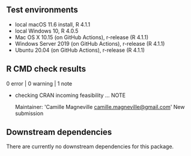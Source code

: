 ## Test environments

* local macOS 11.6 install, R 4.1.1
* local Windows 10, R 4.0.5
* Mac OS X 10.15 (on GitHub Actions), r-release (R 4.1.1)
* Windows Server 2019 (on GitHub Actions), r-release (R 4.1.1)
* Ubuntu 20.04 (on GitHub Actions), r-release (R 4.1.1)


## R CMD check results

0 error | 0 warning | 1 note

* checking CRAN incoming feasibility ... NOTE

  Maintainer: 'Camille Magneville <camille.magneville@gmail.com>'
  New submission


## Downstream dependencies

There are currently no downstream dependencies for this package.